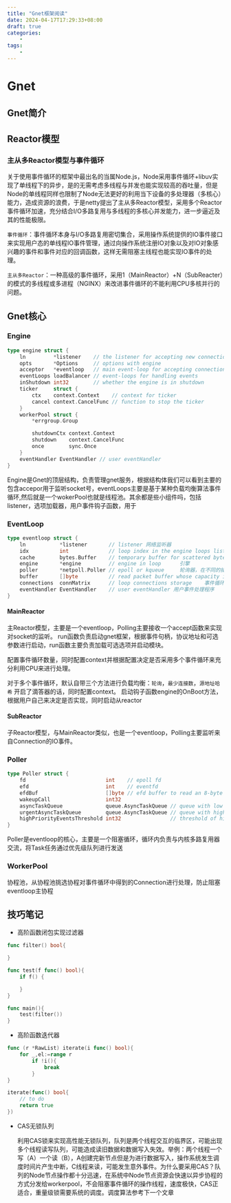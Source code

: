```yaml
---
title: "Gnet框架阅读"
date: 2024-04-17T17:29:33+08:00
draft: true
categories:
    -
tags:
    -
---
```


# Gnet

## Gnet简介

## Reactor模型

### 主从多Reactor模型与事件循环
关于使用事件循环的框架中最出名的当属Node.js，Node采用事件循环+libuv实现了单线程下的异步，是的无需考虑多线程与并发也能实现较高的吞吐量，但是Node的单线程同样也限制了Node无法更好的利用当下设备的多处理器（多核心）能力，造成资源的浪费，于是netty提出了主从多Reactor模型，采用多个Reactor事件循环加速，充分结合I/O多路复用与多线程的多核心并发能力，进一步逼近及其的性能极限。

`事件循环`：事件循环本身与I/O多路复用密切集合，采用操作系统提供的IO事件接口来实现用户态的单线程IO事件管理，通过向操作系统注册IO对象以及对IO对象感兴趣的事件和事件对应的回调函数，这样无需阻塞主线程也能实现IO事件的处理。

`主从多Reactor`：一种高级的事件循环，采用1（MainReactor）+N（SubReacter）的模式的多线程或多进程（NGINX）来改进事件循环的不能利用CPU多核并行的问题。
## Gnet核心

### Engine
```go
type engine struct {
	ln         *listener    // the listener for accepting new connections 底层网络监听器
	opts       *Options     // options with engine
	acceptor   *eventloop   // main event-loop for accepting connections 主事件循环用于接受连接
	eventLoops loadBalancer // event-loops for handling events
	inShutdown int32        // whether the engine is in shutdown
	ticker     struct {
		ctx    context.Context    // context for ticker
		cancel context.CancelFunc // function to stop the ticker
	}
	workerPool struct {
		*errgroup.Group

		shutdownCtx context.Context
		shutdown    context.CancelFunc
		once        sync.Once
	}
	eventHandler EventHandler // user eventHandler
}
```
Engine是Gnet的顶层结构，负责管理gnet服务，根据结构体我们可以看到主要的包含accepor用于监听socket号，eventLoops主要是基于某种负载均衡算法事件循环,然后就是一个wokerPool也就是线程池。其余都是些小组件吗，包括listener，选项加载器，用户事件钩子函数，用于

### EventLoop
```go 
type eventloop struct {
	ln           *listener       // listener 网络监听器
	idx          int             // loop index in the engine loops list 事件循环在引擎循环列表中的索引
	cache        bytes.Buffer    // temporary buffer for scattered bytes 临时缓冲区
	engine       *engine         // engine in loop 		引擎
	poller       *netpoll.Poller // epoll or kqueue 	轮询器，在不同的操作系统中有不同的实现，如Linux_epoll或MacOS_kqueue
	buffer       []byte          // read packet buffer whose capacity is set by user, default value is 64KB 读取数据包缓冲区，其容量由用户设置，默认值为64KB
	connections  connMatrix      // loop connections storage 	事件循环中的网络连接实例的存储
	eventHandler EventHandler    // user eventHandler 用户事件处理程序
}
```
#### MainReactor
主Reactor模型，主要是一个eventloop，Polling主要接收一个accept函数来实现对socket的监听。
run函数负责启动gnet框架，根据事件句柄，协议地址和可选参数进行启动，run函数主要负责加载可选选项并启动模块。

配置事件循环数量，同时配置context并根据配置决定是否采用多个事件循环来充分利用CPU来进行处理。

对于多个事件循环，默认自带三个方法进行负载均衡：`轮询`，`最少连接数`，`源地址哈希`
开启了滴答器的话，同时配置context。
启动钩子函数engine的OnBoot方法，根据用户自己来决定是否实现，同时启动从reactor

#### SubReactor
子Reactor模型，与MainReactor类似，也是一个eventloop，Polling主要监听来自Connection的IO事件。

### Poller
```go 
type Poller struct {
	fd                          int    // epoll fd
	efd                         int    // eventfd
	efdBuf                      []byte // efd buffer to read an 8-byte integer 用于读取8字节整数的efd缓冲区
	wakeupCall                  int32
	asyncTaskQueue              queue.AsyncTaskQueue // queue with low priority 低优先级队列
	urgentAsyncTaskQueue        queue.AsyncTaskQueue // queue with high priority 高优先级队列
	highPriorityEventsThreshold int32                // threshold of high-priority events
}
```
Poller是eventloop的核心，主要是一个阻塞循环，循环内负责与内核多路复用器交流，将Task任务通过优先级队列进行发送
### WorkerPool

协程池，从协程池挑选协程对事件循环中得到的Connection进行处理，防止阻塞eventloop主协程
















## 技巧笔记
- 高阶函数闭包实现过滤器
```go
func filter() bool{

}

func test(f func() bool){
    if f() {

    }
}

func main(){
    test(filter())
}
```
- 高阶函数迭代器
```go
func (r *RawList) iterate(i func() bool){
    for _,el:=range r
        if !i(){
            break
        }
}

iterate(func() bool{
    // to do
    return true
})
```
- CAS无锁队列
  
  利用CAS锁来实现高性能无锁队列，队列是两个线程交互的临界区，可能出现多个线程读写队列，可能造成读旧数据和数据写入失效。举例：两个线程一个写（A）一个读（B），A创建完新节点但是为进行数据写入，操作系统发生调度时间片产生中断，C线程来读，可能发生意外事件。为什么要采用CAS？队列的Node节点操作都十分迅速，在系统中Node节点资源会快速以异步协程的方式分发给workerpool，不会阻塞事件循环的操作线程，速度极快，CAS正适合，重量级锁需要系统的调度。调度算法参考下一个文章
